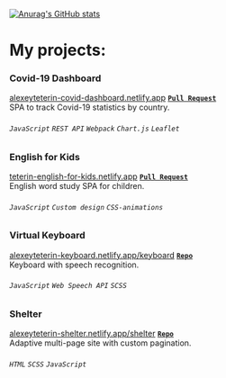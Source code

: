 [![Anurag's GitHub stats](https://github-readme-stats.vercel.app/api?username=alexeyteterin&hide=stars,issues,contribs&show_icons=true&theme=slateorange&count_private=true)](https://github.com/anuraghazra/github-readme-stats)

# My projects:

### Covid-19 Dashboard
[alexeyteterin-covid-dashboard.netlify.app](https://alexeyteterin-covid-dashboard.netlify.app/)
**[`Pull Request`](https://github.com/AlexeyTeterin/covid-dashboard/pull/15)**  
SPA to track Covid-19 statistics by country.
###### `JavaScript` `REST API` `Webpack` `Chart.js` `Leaflet`


### English for Kids
[teterin-english-for-kids.netlify.app](https://teterin-english-for-kids.netlify.app/)
**[`Pull Request`](https://github.com/AlexeyTeterin/rsschool-JS2020Q3/pull/1)**  
English word study SPA for children.
###### `JavaScript` `Custom design` `CSS-animations`

### Virtual Keyboard
[alexeyteterin-keyboard.netlify.app/keyboard](https://alexeyteterin-keyboard.netlify.app/keyboard/)
**[`Repo`](https://github.com/AlexeyTeterin/rsschool-JS2020Q3/tree/keyboard)**  
Keyboard with speech recognition.
###### `JavaScript` `Web Speech API` `SCSS`

### Shelter
[alexeyteterin-shelter.netlify.app/shelter](https://alexeyteterin-shelter.netlify.app/shelter/)
**[`Repo`](https://github.com/AlexeyTeterin/rsschool-JS2020Q3/tree/shelter)**  
Adaptive multi-page site with custom pagination.
###### `HTML` `SCSS` `JavaScript`
